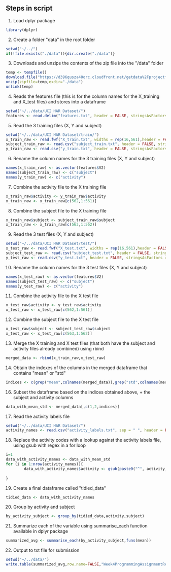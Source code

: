 
## Steps in script
1. Load dplyr package
```r
library(dplyr)
```

2. Create a folder "data" in the root folder

```r
setwd("~/../")
if(!file.exists("./data")){dir.create("./data")}
```

3. Downloads and unzips the contents of the zip file into the "/data" folder
```r
temp <- tempfile()
download.file("https://d396qusza40orc.cloudfront.net/getdata%2Fprojectfiles%2FUCI%20HAR%20Dataset.zip",temp)
unzip(zipfile=temp,exdir="./data")
unlink(temp)
```

4. Reads the features file (this is for the column names for the X_training and X_test files) and stores into a dataframe
```r
setwd("~/../data/UCI HAR Dataset/")
features <- read.delim("features.txt", header = FALSE, stringsAsFactors = FALSE, sep = " ")
```

5. Read the 3 training files (X, Y and subject)
```r
setwd("~/../data/UCI HAR Dataset/train/")
x_train_raw <- read.fwf("X_train.txt", widths = rep(16,561),header = FALSE)
subject_train_raw <- read.csv("subject_train.txt", header = FALSE, stringsAsFactors = FALSE)
y_train_raw <- read.csv("y_train.txt", header = FALSE, stringsAsFactors = FALSE)
```

6. Rename the column names for the 3 training files (X, Y and subject)
```r
names(x_train_raw) <- as.vector(features$V2)
names(subject_train_raw) <- c("subject")
names(y_train_raw) <- c("activity")
```

7. Combine the activity file to the X training file
```r
x_train_raw$activity <- y_train_raw$activity
x_train_raw <- x_train_raw[c(562,1:561)]
```

8. Combine the subject file to the X training file
```r
x_train_raw$subject <- subject_train_raw$subject
x_train_raw <- x_train_raw[c(563,1:562)]
```

9. Read the 3 test files (X, Y and subject)
```r
setwd("~/../data/UCI HAR Dataset/test/")
x_test_raw <- read.fwf("X_test.txt", widths = rep(16,561),header = FALSE)
subject_test_raw <- read.csv("subject_test.txt", header = FALSE, stringsAsFactors = FALSE)
y_test_raw <- read.csv("y_test.txt", header = FALSE, stringsAsFactors = FALSE)
```

10. Rename the column names for the 3 test files (X, Y and subject)
```r
names(x_test_raw) <- as.vector(features$V2)
names(subject_test_raw) <- c("subject")
names(y_test_raw) <- c("activity")
```

11. Combine the activity file to the X test file
```r
x_test_raw$activity <- y_test_raw$activity
x_test_raw <- x_test_raw[c(562,1:561)]
```

12. Combine the subject file to the X test file
```r
x_test_raw$subject <- subject_test_raw$subject
x_test_raw <- x_test_raw[c(563,1:562)]
```

13. Merge the X training and X test files (that both have the subject and activity files already combined) using rbind
```r
merged_data <- rbind(x_train_raw,x_test_raw)
```

14. Obtain the indexes of the columns in the merged dataframe that contains "mean" or "std"
```r
indices <- c(grep("mean",colnames(merged_data)),grep("std",colnames(merged_data)))
```

16. Subset the dataframe based on the indices obtained above, + the subject and activity columns
```r
data_with_mean_std <- merged_data[,c(1,2,indices)]
```

17. Read the activity labels file
```r
setwd("~/../data/UCI HAR Dataset/")
activity_names <- read.csv("activity_labels.txt", sep = " ", header = FALSE) # read activity names
```

18. Replace the activity codes with a lookup against the activity labels file, using gsub with regex in a for loop
```r
i=1
data_with_activity_names <- data_with_mean_std
for (i in 1:nrow(activity_names)){
        data_with_activity_names$activity <- gsub(paste0("^", activity_names[i,1], "$"),activity_names[i,2],data_with_activity_names$activity)
        
}
```

19. Create a final dataframe called "tidied_data"
```r
tidied_data <- data_with_activity_names
```

20. Group by activity and subject
```r
by_activity_subject <- group_by(tidied_data,activity,subject)
```

21. Summarize each of the variable using summarise_each function available in dplyr package
```r
summarized_avg <- summarise_each(by_activity_subject,funs(mean))
```

22. Output to txt file for submission
```r
setwd("~/../data/")
write.table(summarized_avg,row.name=FALSE,"Week4ProgrammingAssignmentResults.txt")
```          
